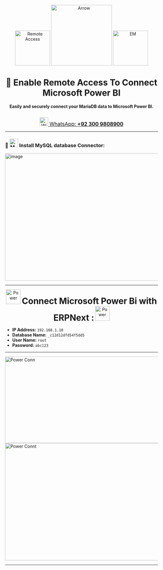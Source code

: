 <p align="center">
  <img width="115" height="115" alt="Remote Access" src="https://github.com/user-attachments/assets/657bb777-d9e1-43cb-aab5-2c8b39029c0c" style="vertical-align:bottom;" />
  <img width="200" height="200" alt="Arrow" src="https://github.com/user-attachments/assets/4c24c8fc-e16a-4a7c-bf9a-c0f0a36a4f58" style="vertical-align:bottom;" />
  <img width="115" height="115" alt="EM" src="https://github.com/user-attachments/assets/2d671067-7c17-481a-835a-e1d981c08ce1" style="vertical-align:bottom;" />
</p>

<h1 align="center">🚀 Enable Remote Access To Connect Microsoft Power BI</h1>

<p align="center">
  <strong>
    Easily and securely connect your MariaDB data to Microsoft Power BI.
  </strong>
</p>

<p align="center" style="margin-top: 2em;">
  <a href="https://wa.me/923009808900" target="_blank" style="font-size:1.2em;">
    <img width="28" height="28" src="https://cdn-icons-png.flaticon.com/512/124/124034.png" alt="WhatsApp" />
    WhatsApp: <strong>+92 300 9808900</strong>
  </a>
</p>


---
### 🐬 <img width="28" height="28" alt="MySQL" src="https://www.mysql.com/common/logos/logo-mysql-170x115.png" /> Install MySQL database Connector:     

<img width="548" height="420" alt="image" src="https://github.com/user-attachments/assets/6650fcfb-e8a8-4aed-a64f-2ed80fdb4d75" />    

---

<p align="center">
   <img width="48" height="48" alt="Power" src="https://github.com/user-attachments/assets/3adf0802-030b-4f5b-a6fa-4a5a058ac619" />
  <strong>
    <span style="font-size:2em;">Connect Microsoft Power Bi with ERPNext :</span>
  </strong>
    <img width="48" height="48" alt="Power" src="https://github.com/user-attachments/assets/3adf0802-030b-4f5b-a6fa-4a5a058ac619" />
</p>

- **IP Address:** `192.168.1.10`
- **Database Name:** `_c12d12dfd54f5dd5`
- **User Name:** `root`
- **Password:** `abc123`


---
<img width="718" height="285" alt="Power Conn" src="https://github.com/user-attachments/assets/ee6863cf-f579-47ff-877f-b4c0caaf9223" />
<img width="708" height="387" alt="Power Connt" src="https://github.com/user-attachments/assets/531a0dcb-e70f-4782-bbc7-abcb1fb65468" />

---
